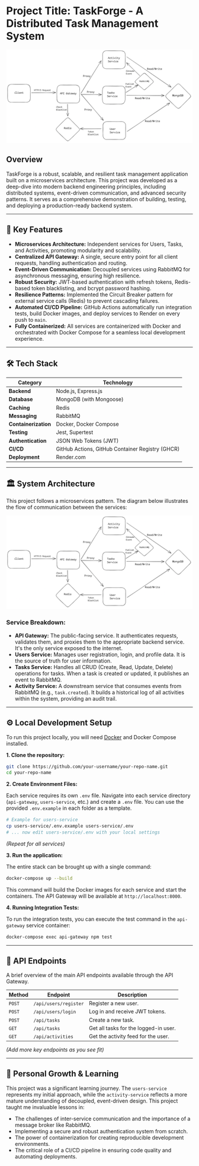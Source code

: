 # Project Title: TaskForge - A Distributed Task Management System

![Project Banner/Diagram](docs/TaskForge.png)

## Overview

TaskForge is a robust, scalable, and resilient task management application built on a microservices architecture. This project was developed as a deep-dive into modern backend engineering principles, including distributed systems, event-driven communication, and advanced security patterns. It serves as a comprehensive demonstration of building, testing, and deploying a production-ready backend system.

---

## 🚀 Key Features

- **Microservices Architecture:** Independent services for Users, Tasks, and Activities, promoting modularity and scalability.
- **Centralized API Gateway:** A single, secure entry point for all client requests, handling authentication and routing.
- **Event-Driven Communication:** Decoupled services using RabbitMQ for asynchronous messaging, ensuring high resilience.
- **Robust Security:** JWT-based authentication with refresh tokens, Redis-based token blacklisting, and bcrypt password hashing.
- **Resilience Patterns:** Implemented the Circuit Breaker pattern for external service calls (Redis) to prevent cascading failures.
- **Automated CI/CD Pipeline:** GitHub Actions automatically run integration tests, build Docker images, and deploy services to Render on every push to `main`.
- **Fully Containerized:** All services are containerized with Docker and orchestrated with Docker Compose for a seamless local development experience.

---

## 🛠️ Tech Stack

| Category             | Technology                                       |
| -------------------- | ------------------------------------------------ |
| **Backend**          | Node.js, Express.js                              |
| **Database**         | MongoDB (with Mongoose)                          |
| **Caching**          | Redis                                            |
| **Messaging**        | RabbitMQ                                         |
| **Containerization** | Docker, Docker Compose                           |
| **Testing**          | Jest, Supertest                                  |
| **Authentication**   | JSON Web Tokens (JWT)                            |
| **CI/CD**            | GitHub Actions, GitHub Container Registry (GHCR) |
| **Deployment**       | Render.com                                       |

---

## 🏛️ System Architecture

This project follows a microservices pattern. The diagram below illustrates the flow of communication between the services:

![Architecture Diagram](docs/TaskForge.png)

### Service Breakdown:

- **API Gateway:** The public-facing service. It authenticates requests, validates them, and proxies them to the appropriate backend service. It's the only service exposed to the internet.
- **Users Service:** Manages user registration, login, and profile data. It is the source of truth for user information.
- **Tasks Service:** Handles all CRUD (Create, Read, Update, Delete) operations for tasks. When a task is created or updated, it publishes an event to RabbitMQ.
- **Activity Service:** A downstream service that consumes events from RabbitMQ (e.g., `task.created`). It builds a historical log of all activities within the system, providing an audit trail.

---

## ⚙️ Local Development Setup

To run this project locally, you will need [Docker](https://www.docker.com/) and Docker Compose installed.

**1. Clone the repository:**

```bash
git clone https://github.com/your-username/your-repo-name.git
cd your-repo-name
```

**2. Create Environment Files:**

Each service requires its own `.env` file. Navigate into each service directory (`api-gateway`, `users-service`, etc.) and create a `.env` file. You can use the provided `.env.example` in each folder as a template.

```bash
# Example for users-service
cp users-service/.env.example users-service/.env
# ... now edit users-service/.env with your local settings
```

_(Repeat for all services)_

**3. Run the application:**

The entire stack can be brought up with a single command:

```bash
docker-compose up --build
```

This command will build the Docker images for each service and start the containers. The API Gateway will be available at `http://localhost:8000`.

**4. Running Integration Tests:**

To run the integration tests, you can execute the test command in the `api-gateway` service container:

```bash
docker-compose exec api-gateway npm test
```

---

## 📖 API Endpoints

A brief overview of the main API endpoints available through the API Gateway.

| Method | Endpoint              | Description                           |
| ------ | --------------------- | ------------------------------------- |
| `POST` | `/api/users/register` | Register a new user.                  |
| `POST` | `/api/users/login`    | Log in and receive JWT tokens.        |
| `POST` | `/api/tasks`          | Create a new task.                    |
| `GET`  | `/api/tasks`          | Get all tasks for the logged-in user. |
| `GET`  | `/api/activities`     | Get the activity feed for the user.   |

_(Add more key endpoints as you see fit)_

---

## 🌱 Personal Growth & Learning

This project was a significant learning journey. The `users-service` represents my initial approach, while the `activity-service` reflects a more mature understanding of decoupled, event-driven design. This project taught me invaluable lessons in:

- The challenges of inter-service communication and the importance of a message broker like RabbitMQ.
- Implementing a secure and robust authentication system from scratch.
- The power of containerization for creating reproducible development environments.
- The critical role of a CI/CD pipeline in ensuring code quality and automating deployments.
